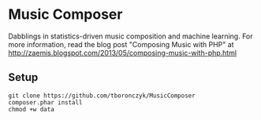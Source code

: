 # Music Composer

Dabblings in statistics-driven music composition and machine learning. For more
information, read the blog post "Composing Music with PHP" at
http://zaemis.blogspot.com/2013/05/composing-music-with-php.html

## Setup

    git clone https://github.com/tboronczyk/MusicComposer
    composer.phar install
    chmod +w data
